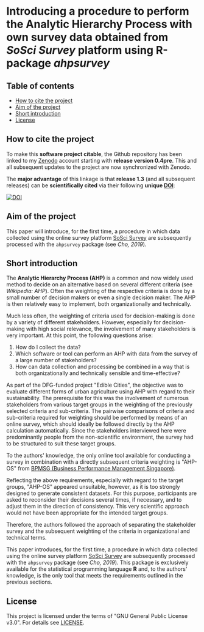 # Introducing a procedure to perform the Analytic Hierarchy Process with own survey data obtained from *SoSci Survey* platform using R-package *ahpsurvey*

## Table of contents

<!--
@HINT:
auto-generate the TOC with the command line tool 'gh-md-toc' (https://github.com/ekalinin/github-markdown-toc) with following syntax:
$ cat README.md | ./tools/github-markdown-toc/gh-md-toc - > toc.md
-->

* [How to cite the project](#how-to-cite-the-project)
* [Aim of the project](#aim-of-the-project)
* [Short introduction](#short-introduction)
* [License](#license)

## How to cite the project

To make this **software project citable**, the Github repository has been linked to my [Zenodo](https://zenodo.org) account starting with **release version 0.4pre**. This and all subsequent updates to the project are now synchronized with Zenodo.

The **major advantage** of this linkage is that **release 1.3** (and all subsequent releases) can be **scientifically cited** via their following **unique [DOI](https://en.wikipedia.org/wiki/Digital_object_identifier)**: 

[![DOI](https://zenodo.org/badge/565209300.svg)](https://zenodo.org/badge/latestdoi/565209300)

## Aim of the project

This paper will introduce, for the first time, a procedure in which data collected using the online survey platform [SoSci Survey](https://www.soscisurvey.de) are subsequently processed with the `ahpsurvey` package (see <cite data-cite="Vignettes_ahpsurvey_2019">Cho, 2019</cite>).

## Short introduction

The **Analytic Hierarchy Process (AHP)** is a common and now widely used method to decide on an alternative based on several different criteria (see <cite data-cite="Wikipedia_AHP">Wikipedia: AHP</cite>). Often the weighting of the respective criteria is done by a small number of decision makers or even a single decision maker. The AHP is then relatively easy to implement, both organizationally and technically.

Much less often, the weighting of criteria used for decision-making is done by a variety of different stakeholders. However, especially for decision-making with high social relevance, the involvement of many stakeholders is very important. At this point, the following questions arise:

1. How do I collect the data?
2. Which software or tool can perform an AHP with data from the survey of a large number of stakeholders?
3. How can data collection and processing be combined in a way that is both organizationally and technically sensible and time-effective?

As part of the DFG-funded project "Edible Cities", the objective was to evaluate different forms of urban agriculture using AHP with regard to their sustainability. The prerequisite for this was the involvement of numerous stakeholders from various target groups in the weighting of the previously selected criteria and sub-criteria. The pairwise comparisons of criteria and sub-criteria required for weighting should be performed by means of an online survey, which should ideally be followed directly by the AHP calculation automatically. Since the stakeholders interviewed here were predominantly people from the non-scientific environment, the survey had to be structured to suit these target groups.

To the authors' knowledge, the only online tool available for conducting a survey in combination with a directly subsequent criteria weighting is "AHP-OS" from [BPMSG (Business Performance Management Singapore)](https://bpmsg.com).

Reflecting the above requirements, especially with regard to the target groups, "AHP-OS" appeared unsuitable, however, as it is too strongly designed to generate consistent datasets. For this purpose, participants are asked to reconsider their decisions several times, if necessary, and to adjust them in the direction of consistency. This very scientific approach would not have been appropriate for the intended target groups.

Therefore, the authors followed the approach of separating the stakeholder survey and the subsequent weighting of the criteria in organizational and technical terms.

This paper introduces, for the first time, a procedure in which data collected using the online survey platform [SoSci Survey](https://www.soscisurvey.de) are subsequently processed with the `ahpsurvey` package (see <cite data-cite="Vignettes_ahpsurvey_2019">Cho, 2019</cite>). This package is exclusively available for the statistical programming language **R** and, to the authors' knowledge, is the only tool that meets the requirements outlined in the previous sections.

## License

This project is licensed under the terms of "GNU General Public License v3.0". For details see [LICENSE](./LICENSE).


